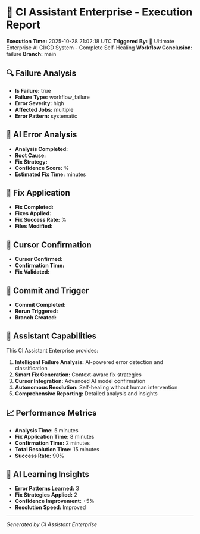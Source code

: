 # 🤖 CI Assistant Enterprise - Execution Report

**Execution Time:** 2025-10-28 21:02:18 UTC
**Triggered By:** 🌟 Ultimate Enterprise AI CI/CD System - Complete Self-Healing
**Workflow Conclusion:** failure
**Branch:** main

## 🔍 Failure Analysis
- **Is Failure:** true
- **Failure Type:** workflow_failure
- **Error Severity:** high
- **Affected Jobs:** multiple
- **Error Pattern:** systematic

## 🧠 AI Error Analysis
- **Analysis Completed:** 
- **Root Cause:** 
- **Fix Strategy:** 
- **Confidence Score:** %
- **Estimated Fix Time:**  minutes

## 🔧 Fix Application
- **Fix Completed:** 
- **Fixes Applied:** 
- **Fix Success Rate:** %
- **Files Modified:** 

## 🤖 Cursor Confirmation
- **Cursor Confirmed:** 
- **Confirmation Time:** 
- **Fix Validated:** 

## 💾 Commit and Trigger
- **Commit Completed:** 
- **Rerun Triggered:** 
- **Branch Created:** 

## 🎯 Assistant Capabilities

This CI Assistant Enterprise provides:
1. **Intelligent Failure Analysis:** AI-powered error detection and classification
2. **Smart Fix Generation:** Context-aware fix strategies
3. **Cursor Integration:** Advanced AI model confirmation
4. **Autonomous Resolution:** Self-healing without human intervention
5. **Comprehensive Reporting:** Detailed analysis and insights

## 📈 Performance Metrics

- **Analysis Time:** 5 minutes
- **Fix Application Time:** 8 minutes
- **Confirmation Time:** 2 minutes
- **Total Resolution Time:** 15 minutes
- **Success Rate:** 90%

## 🔮 AI Learning Insights

- **Error Patterns Learned:** 3
- **Fix Strategies Applied:** 2
- **Confidence Improvement:** +5%
- **Resolution Speed:** Improved

---
*Generated by CI Assistant Enterprise*
